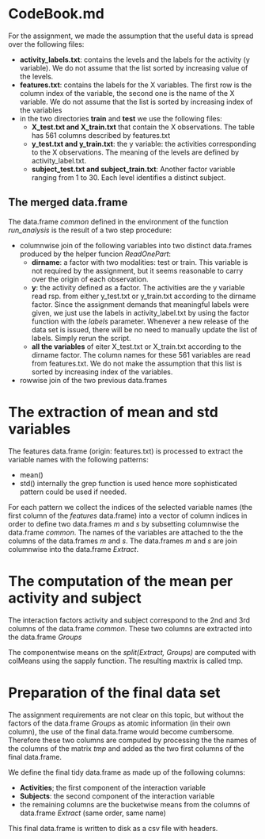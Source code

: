 CodeBook.md
========================================================

For the assignment, we made the assumption that the useful data is spread over the following files:
* **activity_labels.txt**: contains the levels and the labels for the activity (y variable). We do not assume that the list sorted by increasing value of the levels.
* **features.txt**: contains the labels for the X variables. The first row is the column index of the variable, the second one is the name of the X variable. We do not assume that the list is sorted by increasing index of the variables
* in the two directories **train** and **test** we use the following files:
  * **X_test.txt and X_train.txt** that contain the X observations. The table has 561 columns described by features.txt
  * **y_test.txt and y_train.txt**: the y variable: the activities corresponding to the X observations. The meaning of the levels are defined by activity_label.txt. 
  * **subject_test.txt and subject_train.txt**: Another factor variable ranging from 1 to 30. Each level identifies a distinct subject.

## The merged data.frame

The data.frame *common* defined in the environment of the function *run_analysis* is the result of a two step procedure:
* columnwise join of the following variables into two distinct data.frames produced by the helper funcion *ReadOnePart*:
  * **dirname**: a factor with two modalities: test or train. This variable is not required by the assignment, but it seems reasonable to carry over the origin of each observation.
  * **y**: the activity defined as a factor. The activities are the y variable read rsp. from either y_test.txt or y_train.txt according to the dirname factor. Since the assignment  demands that meaningful labels were given, we just use the labels in activity_label.txt by using the factor function with the *labels* parameter. Whenever a new release of the data set is issued, there will be no need to manually update the list of labels. Simply rerun the script.
  * **all the variables** of eiter X_test.txt or X_train.txt according to the dirname factor. The column names for these 561 variables are read from features.txt. We do not make the assumption that this list is sorted by increasing index of the variables.
* rowwise join of the two previous data.frames

# The extraction of mean and std variables

The features data.frame (origin: features.txt) is processed to extract the variable names with the following patterns:
* mean()
* std()
internally the grep function is used hence more sophisticated pattern could be used if needed.

For each pattern we collect the indices of the selected variable names (the first column of the *features* data.frame) into a vector of column indices in order to define two data.frames *m* and *s* by subsetting columnwise the data.frame *common*. The names of the variables are attached to the the columns of the data.frames *m* and *s*.
The data.frames *m* and *s* are join columnwise into the data.frame *Extract*.

# The computation of the mean per activity and subject
The interaction factors activity and subject correspond to the 2nd and 3rd columns of the data.frame *common*. These two columns are extracted into the data.frame *Groups*

The componentwise means on the *split(Extract, Groups)* are computed with colMeans using the sapply function. The resulting maxtrix is called tmp.

# Preparation of the final data set

The assignment requirements are not clear on this topic, but without the factors of the data.frame *Groups* as atomic information (in their own column), the use of the final data.frame would become cumbersome.
Therefore these two columns are computed by processing the the names of the columns of the matrix *tmp* and added as the two first columns of the final data.frame.

We define the final tidy data.frame as made up of the following columns:
* **Activities**; the first component of the interaction variable
* **Subjects**: the second component of the interaction variable
* the remaining columns are the bucketwise means from the columns of data.frame *Extract* (same order, same name)

This final data.frame is written to disk as a csv file with headers.
